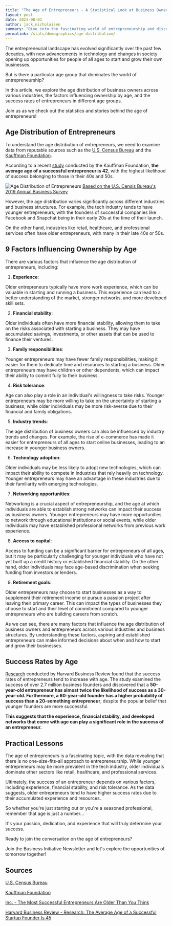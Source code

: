 ```yaml
---
title: "The Age of Entrepreneurs - A Statistical Look at Business Ownership by Age"
layout: post
date: 2023-08-01
author: jack_nicholaisen
summary: "Dive into the fascinating world of entrepreneurship and discover how age plays a role in business ownership across various industries. Learn about the factors that influence ownership by age and compare success rates among different age groups. Don't miss out on this unique opportunity to gain valuable insights and join the conversation on the age of entrepreneurs!"
permalink: /stats/demographics/age-distribution/
--- 
```


The entrepreneurial landscape has evolved significantly over the past few decades, with new advancements in technology and changes in society opening up opportunities for people of all ages to start and grow their own businesses. 

But is there a particular age group that dominates the world of entrepreneurship? 

In this article, we explore the age distribution of business owners across various industries, the factors influencing ownership by age, and the success rates of entrepreneurs in different age groups. 

Join us as we check out the statistics and stories behind the age of entrepreneurs!

## Age Distribution of Entrepreneurs

To understand the age distribution of entrepreneurs, we need to examine data from reputable sources such as the [U.S. Census Bureau](https://www.census.gov/) and the [Kauffman Foundation](https://www.kauffman.org/). 

According to a recent [study](https://www.inc.com/jeff-haden/the-most-successful-entrepreneurs-are-older-than-you-think-new-study-says.html) conducted by the Kauffman Foundation, **the average age of a successful entrepreneur is 42**, with the highest likelihood of success belonging to those in their 40s and 50s.

<img alt="Age Distribution of Entrepreneurs" src="/images/posts-content/age-distribution-entreprenures.png">
<a href="https://www.census.gov/library/visualizations/2020/comm/business-owners-ages.html">Based on the U.S. Censis Bureau's 2019 Annual Business Survey</a>

However, the age distribution varies significantly across different industries and business structures. For example, the tech industry tends to have younger entrepreneurs, with the founders of successful companies like Facebook and Snapchat being in their early 20s at the time of their launch.

On the other hand, industries like retail, healthcare, and professional services often have older entrepreneurs, with many in their late 40s or 50s.

## 9 Factors Influencing Ownership by Age

There are various factors that influence the age distribution of entrepreneurs, including:

1.  **Experience**: 

Older entrepreneurs typically have more work experience, which can be valuable in starting and running a business. This experience can lead to a better understanding of the market, stronger networks, and more developed skill sets.

2.  **Financial stability**: 

Older individuals often have more financial stability, allowing them to take on the risks associated with starting a business. They may have accumulated savings, investments, or other assets that can be used to finance their ventures.

3.  **Family responsibilities**: 

Younger entrepreneurs may have fewer family responsibilities, making it easier for them to dedicate time and resources to starting a business. Older entrepreneurs may have children or other dependents, which can impact their ability to commit fully to their business.

4.  **Risk tolerance**: 

Age can also play a role in an individual's willingness to take risks. Younger entrepreneurs may be more willing to take on the uncertainty of starting a business, while older individuals may be more risk-averse due to their financial and family obligations.

5.  **Industry trends**: 

The age distribution of business owners can also be influenced by industry trends and changes. For example, the rise of e-commerce has made it easier for entrepreneurs of all ages to start online businesses, leading to an increase in younger business owners.

6.  **Technology adoption**: 

Older individuals may be less likely to adopt new technologies, which can impact their ability to compete in industries that rely heavily on technology. Younger entrepreneurs may have an advantage in these industries due to their familiarity with emerging technologies.

7.  **Networking opportunities**: 

Networking is a crucial aspect of entrepreneurship, and the age at which individuals are able to establish strong networks can impact their success as business owners. Younger entrepreneurs may have more opportunities to network through educational institutions or social events, while older individuals may have established professional networks from previous work experience.

8.  **Access to capital**: 

Access to funding can be a significant barrier for entrepreneurs of all ages, but it may be particularly challenging for younger individuals who have not yet built up a credit history or established financial stability. On the other hand, older individuals may face age-based discrimination when seeking funding from investors or lenders.

9.  **Retirement goals**: 

Older entrepreneurs may choose to start businesses as a way to supplement their retirement income or pursue a passion project after leaving their primary career. This can impact the types of businesses they choose to start and their level of commitment compared to younger entrepreneurs who are building careers from scratch.

As we can see, there are many factors that influence the age distribution of business owners and entrepreneurs across various industries and business structures. By understanding these factors, aspiring and established entrepreneurs can make informed decisions about when and how to start and grow their businesses.

## Success Rates by Age

[Research](https://hbr.org/2018/07/research-the-average-age-of-a-successful-startup-founder-is-45) conducted by Harvard Business Review found that the success rates of entrepreneurs tend to increase with age. The study examined the success of over 2.7 million business founders and discovered that a **50-year-old entrepreneur has almost twice the likelihood of success as a 30-year-old. Furthermore, a 60-year-old founder has a higher probability of success than a 20-something entrepreneur**, despite the popular belief that younger founders are more successful.

**This suggests that the experience, financial stability, and developed networks that come with age can play a significant role in the success of an entrepreneur.**

## Practical Lessons

The age of entrepreneurs is a fascinating topic, with the data revealing that there is no one-size-fits-all approach to entrepreneurship. While younger entrepreneurs may be more prevalent in the tech industry, older individuals dominate other sectors like retail, healthcare, and professional services.

Ultimately, the success of an entrepreneur depends on various factors, including experience, financial stability, and risk tolerance. As the data suggests, older entrepreneurs tend to have higher success rates due to their accumulated experience and resources. 

So whether you're just starting out or you're a seasoned professional, remember that age is just a number...

It's your passion, dedication, and experience that will truly determine your success.

Ready to join the conversation on the age of entrepreneurs? 

Join the Business Initiative Newsletter and let's explore the opportunities of tomorrow together!

## Sources

[U.S. Census Bureau](https://www.census.gov/)

[Kauffman Foundation](https://www.kauffman.org/)

[Inc. - The Most Successful Entrepreneurs Are Older Than You Think](https://www.inc.com/jeff-haden/the-most-successful-entrepreneurs-are-older-than-you-think-new-study-says.html)

[Harvard Business Review - Research: The Average Age of a Successful Startup Founder Is 45](https://hbr.org/2018/07/research-the-average-age-of-a-successful-startup-founder-is-45)